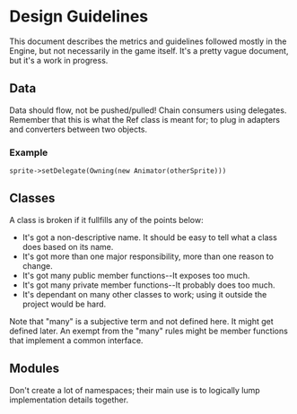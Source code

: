 

Design Guidelines
=================
This document describes the metrics and guidelines followed mostly in the Engine,
but not necessarily in the game itself.
It's a pretty vague document, but it's a work in progress.

Data
----
Data should flow, not be pushed/pulled! Chain consumers using delegates. Remember
that this is what the Ref class is meant for; to plug in adapters and converters
between two objects.


### Example
    sprite->setDelegate(Owning(new Animator(otherSprite)))
       
   
Classes
-------
A class is broken if it fullfills any of the points below:

* It's got a non-descriptive name. It should be easy to tell what a class does
  based on its name.
* It's got more than one major responsibility, more than one reason to change.
* It's got many public member functions--It exposes too much.
* It's got many private member functions--It probably does too much.
* It's dependant on many other classes to work; using it outside the project would
be hard.

Note that "many" is a subjective term and not defined here. It might get defined
later. An exempt from the "many" rules might be member functions that implement
a common interface.

Modules
-------
Don't create a lot of namespaces; their main use is to logically lump implementation
details together.
